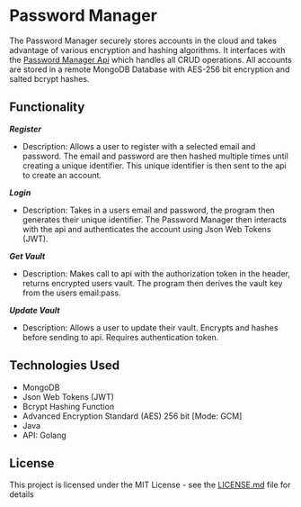 # Password Manager

The Password Manager securely stores accounts in the cloud and takes advantage of various encryption and hashing algorithms. It interfaces with the [Password Manager Api](https://github.com/Legitzx/PasswordManagerApi) which handles all CRUD operations. All accounts are stored in a remote MongoDB Database with AES-256 bit encryption and salted bcrypt hashes.

## Functionality

***Register***
 - Description: Allows a user to register with a selected email and password. The email and password are then hashed multiple times until creating a unique identifier. This unique identifier is then sent to the api to create an account. 
 
***Login*** 
 - Description: Takes in a users email and password, the program then generates their unique identifier. The Password Manager then interacts with the api and authenticates the account using Json Web Tokens (JWT).
 
***Get Vault*** 
 - Description: Makes call to api with the authorization token in the header, returns encrypted users vault. The program then derives the vault key from the users email:pass.
 
***Update Vault***
 - Description: Allows a user to update their vault. Encrypts and hashes before sending to api. Requires authentication token. 
 
## Technologies Used
 - MongoDB
 - Json Web Tokens (JWT)
 - Bcrypt Hashing Function
 - Advanced Encryption Standard (AES) 256 bit [Mode: GCM]
 - Java
 - API: Golang
 
## License

This project is licensed under the MIT License - see the [LICENSE.md](LICENSE.md) file for details
